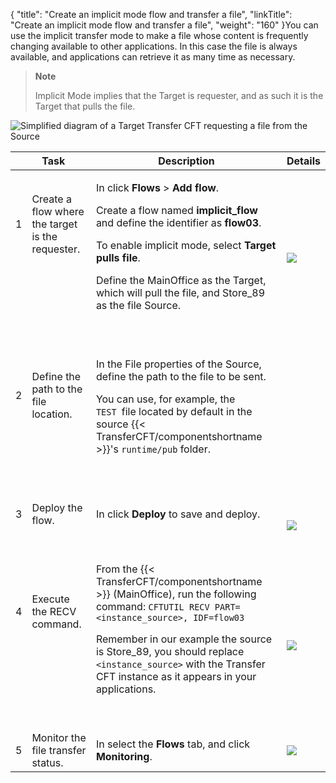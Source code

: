 {
    "title": "Create an implicit mode flow and transfer a file",
    "linkTitle": "Create an implicit mode flow and transfer a file",
    "weight": "160"
}You can use the implicit transfer mode to make a file whose content is frequently changing available to other applications. In this case the file is always available, and applications can retrieve it as many time as necessary.

> **Note**
>
> Implicit Mode implies that the Target is requester, and as such it is the Target that pulls the file.

<img src="/Images/TransferCFT/Implicit_mode_cft_w_cg.png" class="maxWidth" alt="Simplified diagram of a Target Transfer CFT requesting a file from the Source" />

<table>
   <thead>
      <tr>
<th  colspan="2" >  Task         </th>
<th  >Description         </th>
<th >Details         </th>
      </tr>
   </thead>
   <tbody>
      <tr>
         <td  ><p>1</p>
<p> </p>
<p> </p>
<p> </p>         </td>
         <td  ><p>Create a flow where the target is the requester.</p>
<p> </p>
<p> </p>
<p><br />
</p>         </td>
         <td  ><p>In click <strong>Flows</strong> &gt; <strong>Add flow</strong>.</p>
<p>Create a flow named <strong>implicit_flow</strong> and define the identifier as <strong>flow03</strong>.</p>
<p>To enable implicit mode, select <strong>Target pulls file</strong>.</p>
<p>Define the MainOffice as the Target, which will pull the file, and Store_89 as the file Source.</p>
<p><br />
</p>         </td>
         <td ><a href="../intro_cg_task_catalog/t_defineflow"><img src="/Images/TransferCFT/mapArrow.png" /></a>         </td>
      </tr>
      <tr>
         <td  ><p>2</p>
<p> </p>
<p> </p>         </td>
         <td  ><p>Define the path to the file location.</p>
<p> </p>
<p> </p>         </td>
         <td  ><p>In the File properties of the Source, define the path to the file to be sent.</p>
<p>You can use, for example, the <code>TEST </code>file located by default in the source {{< TransferCFT/componentshortname  >}}'s <code>runtime/pub</code> folder.</p>
<p> </p>         </td>
         <td >          </td>
      </tr>
      <tr>
         <td  ><p>3</p>
<p> </p>         </td>
         <td  ><p>Deploy the flow.</p>
<p> </p>         </td>
         <td  ><p>In click <strong>Deploy</strong> to save and deploy.</p>
<p> </p>         </td>
         <td ><a href="../intro_cg_task_catalog/t_savedeployflow"><img src="/Images/TransferCFT/mapArrow.png" /></a>         </td>
      </tr>
      <tr>
         <td  ><p>4</p>
<p> </p>
<p> </p>
<p> </p>         </td>
         <td  ><p>Execute the RECV command.</p>
<p> </p>
<p> </p>
<p> </p>         </td>
         <td  >From the  {{< TransferCFT/componentshortname  >}} (MainOffice),  run the following command: <code>CFTUTIL RECV PART=&lt;instance_source&gt;, IDF=flow03</code>
<p>Remember in our example the source is Store_89, you should replace <code>&lt;instance_source&gt;</code> with the Transfer CFT instance as it appears in your applications.</p>
<p> </p>         </td>
         <td ><a href="../../../c_intro_userinterfaces/about_cftutil"><img src="/Images/TransferCFT/mapArrow.png" /></a>         </td>
      </tr>
      <tr>
         <td  >5         </td>
         <td  >Monitor the file transfer status.         </td>
         <td  >In select the <strong>Flows</strong> tab, and click <strong>Monitoring</strong>.         </td>
         <td ><a href="../intro_cg_task_catalog/c_flow_monitoring"><img src="/Images/TransferCFT/mapArrow.png" /></a>         </td>
      </tr>
   </tbody>
</table>
